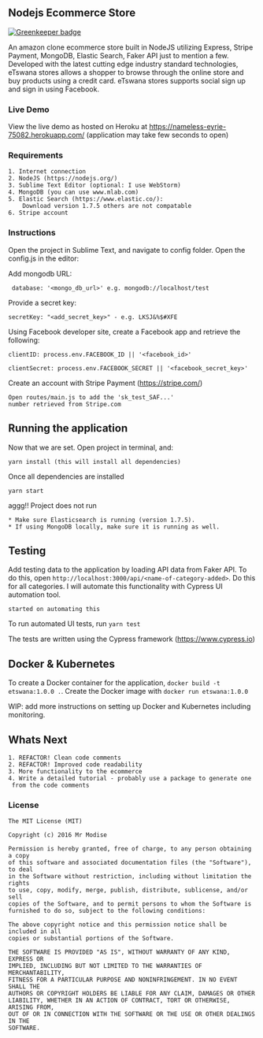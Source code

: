 ## Nodejs Ecommerce Store

[![Greenkeeper badge](https://badges.greenkeeper.io/mrmodise/nodejs-ecommerce-store.svg)](https://greenkeeper.io/)

An amazon clone ecommerce store built in NodeJS utilizing Express, Stripe Payment, MongoDB, Elastic Search, Faker API just to mention a few. Developed with the latest cutting edge industry standard technologies, eTswana stores allows a shopper to browse through the online store and buy products using a credit card. eTswana stores supports social sign up and sign in using Facebook.

### Live Demo
View the live demo as hosted on Heroku at 
https://nameless-eyrie-75082.herokuapp.com/
 (application may take few seconds to open)

### Requirements
```
1. Internet connection
2. NodeJS (https://nodejs.org/)
3. Sublime Text Editor (optional: I use WebStorm)
4. MongoDB (you can use www.mlab.com)
5. Elastic Search (https://www.elastic.co/):
    Download version 1.7.5 others are not compatable
6. Stripe account
```
### Instructions
Open the project in Sublime Text, and navigate to config folder. Open the config.js in the editor:

Add mongodb URL:
```
 database: '<mongo_db_url>' e.g. mongodb://localhost/test
```
 Provide a secret key:
 ```
 secretKey: "<add_secret_key>" - e.g. LKSJ&%$#XFE
 ```
Using Facebook developer site, create a Facebook app and retrieve the following:
```
clientID: process.env.FACEBOOK_ID || '<facebook_id>'

clientSecret: process.env.FACEBOOK_SECRET || '<facebook_secret_key>'
```
Create an account with Stripe Payment (https://stripe.com/)
```
Open routes/main.js to add the 'sk_test_SAF...' 
number retrieved from Stripe.com
```
 
## Running the application

 Now that we are set. Open project in terminal, and:
 ```
 yarn install (this will install all dependencies)
 ```
 
 Once all dependencies are installed
 ```
 yarn start 
 ```
 
 aggg!! Project does not run
 ```
 * Make sure Elasticsearch is running (version 1.7.5).
 * If using MongoDB locally, make sure it is running as well.
 ```
 
## Testing 
 
 Add testing data to the application by loading API data from Faker API. To do this,
 open ``http://localhost:3000/api/<name-of-category-added>``. Do this for all categories. I will automate this functionality with Cypress UI automation tool.
 
 ``started on automating this``
 
 To run automated UI tests, run ```yarn test```
 
 The tests are written using the Cypress framework (https://www.cypress.io)
 
## Docker & Kubernetes

To create a Docker container for the application, ``docker build -t etswana:1.0.0 .``. Create the Docker image with ``docker run etswana:1.0.0``

WIP: add more instructions on setting up Docker and Kubernetes including monitoring.
 
## Whats Next
 ```
 1. REFACTOR! Clean code comments
 2. REFACTOR! Improved code readability
 3. More functionality to the ecommerce 
 4. Write a detailed tutorial - probably use a package to generate one
  from the code comments
 ```
### License
 
 ```
 The MIT License (MIT)
 
 Copyright (c) 2016 Mr Modise
 
 Permission is hereby granted, free of charge, to any person obtaining a copy
 of this software and associated documentation files (the "Software"), to deal
 in the Software without restriction, including without limitation the rights
 to use, copy, modify, merge, publish, distribute, sublicense, and/or sell
 copies of the Software, and to permit persons to whom the Software is
 furnished to do so, subject to the following conditions:
 
 The above copyright notice and this permission notice shall be included in all
 copies or substantial portions of the Software.
 
 THE SOFTWARE IS PROVIDED "AS IS", WITHOUT WARRANTY OF ANY KIND, EXPRESS OR
 IMPLIED, INCLUDING BUT NOT LIMITED TO THE WARRANTIES OF MERCHANTABILITY,
 FITNESS FOR A PARTICULAR PURPOSE AND NONINFRINGEMENT. IN NO EVENT SHALL THE
 AUTHORS OR COPYRIGHT HOLDERS BE LIABLE FOR ANY CLAIM, DAMAGES OR OTHER
 LIABILITY, WHETHER IN AN ACTION OF CONTRACT, TORT OR OTHERWISE, ARISING FROM,
 OUT OF OR IN CONNECTION WITH THE SOFTWARE OR THE USE OR OTHER DEALINGS IN THE
 SOFTWARE.
```